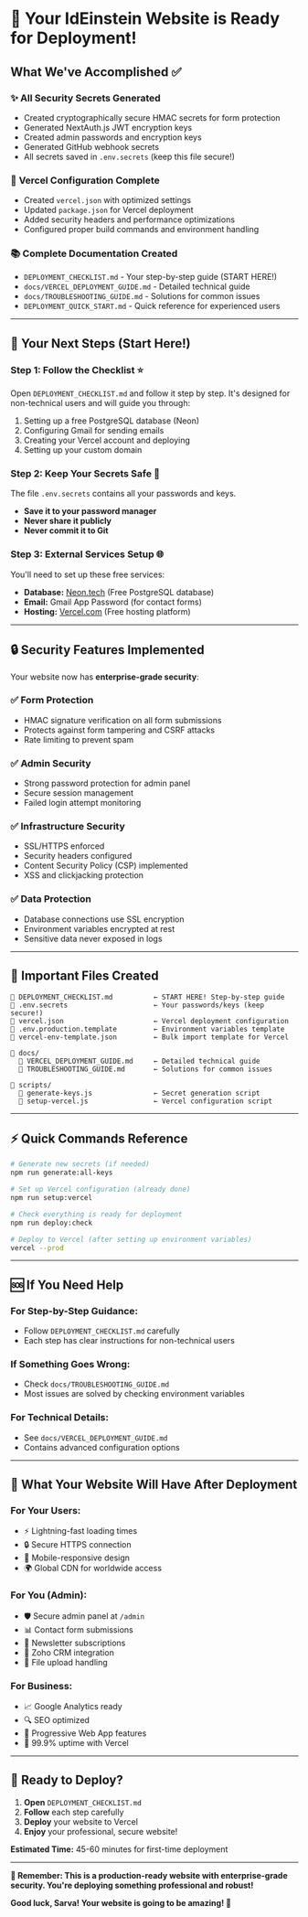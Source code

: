 # 🚀 Your IdEinstein Website is Ready for Deployment!

## What We've Accomplished ✅

### ✨ **All Security Secrets Generated**
- Created cryptographically secure HMAC secrets for form protection
- Generated NextAuth.js JWT encryption keys
- Created admin passwords and encryption keys
- Generated GitHub webhook secrets
- All secrets saved in `.env.secrets` (keep this file secure!)

### 🔧 **Vercel Configuration Complete**
- Created `vercel.json` with optimized settings
- Updated `package.json` for Vercel deployment
- Added security headers and performance optimizations
- Configured proper build commands and environment handling

### 📚 **Complete Documentation Created**
- `DEPLOYMENT_CHECKLIST.md` - Your step-by-step guide (START HERE!)
- `docs/VERCEL_DEPLOYMENT_GUIDE.md` - Detailed technical guide
- `docs/TROUBLESHOOTING_GUIDE.md` - Solutions for common issues
- `DEPLOYMENT_QUICK_START.md` - Quick reference for experienced users

---

## 🎯 Your Next Steps (Start Here!)

### **Step 1: Follow the Checklist** ⭐
Open `DEPLOYMENT_CHECKLIST.md` and follow it step by step. It's designed for non-technical users and will guide you through:
1. Setting up a free PostgreSQL database (Neon)
2. Configuring Gmail for sending emails
3. Creating your Vercel account and deploying
4. Setting up your custom domain

### **Step 2: Keep Your Secrets Safe** 🔐
The file `.env.secrets` contains all your passwords and keys. 
- **Save it to your password manager**
- **Never share it publicly**
- **Never commit it to Git**

### **Step 3: External Services Setup** 🌐
You'll need to set up these free services:
- **Database:** [Neon.tech](https://neon.tech) (Free PostgreSQL database)
- **Email:** Gmail App Password (for contact forms)
- **Hosting:** [Vercel.com](https://vercel.com) (Free hosting platform)

---

## 🔒 Security Features Implemented

Your website now has **enterprise-grade security**:

### ✅ **Form Protection**
- HMAC signature verification on all form submissions
- Protects against form tampering and CSRF attacks
- Rate limiting to prevent spam

### ✅ **Admin Security**
- Strong password protection for admin panel
- Secure session management
- Failed login attempt monitoring

### ✅ **Infrastructure Security**
- SSL/HTTPS enforced
- Security headers configured
- Content Security Policy (CSP) implemented
- XSS and clickjacking protection

### ✅ **Data Protection**
- Database connections use SSL encryption
- Environment variables encrypted at rest
- Sensitive data never exposed in logs

---

## 📁 Important Files Created

```
📄 DEPLOYMENT_CHECKLIST.md          ← START HERE! Step-by-step guide
📄 .env.secrets                     ← Your passwords/keys (keep secure!)
📄 vercel.json                      ← Vercel deployment configuration
📄 .env.production.template         ← Environment variables template
📄 vercel-env-template.json         ← Bulk import template for Vercel

📁 docs/
  📄 VERCEL_DEPLOYMENT_GUIDE.md     ← Detailed technical guide
  📄 TROUBLESHOOTING_GUIDE.md       ← Solutions for common issues

📁 scripts/
  📄 generate-keys.js               ← Secret generation script
  📄 setup-vercel.js                ← Vercel configuration script
```

---

## ⚡ Quick Commands Reference

```bash
# Generate new secrets (if needed)
npm run generate:all-keys

# Set up Vercel configuration (already done)
npm run setup:vercel

# Check everything is ready for deployment
npm run deploy:check

# Deploy to Vercel (after setting up environment variables)
vercel --prod
```

---

## 🆘 If You Need Help

### **For Step-by-Step Guidance:**
- Follow `DEPLOYMENT_CHECKLIST.md` carefully
- Each step has clear instructions for non-technical users

### **If Something Goes Wrong:**
- Check `docs/TROUBLESHOOTING_GUIDE.md`
- Most issues are solved by checking environment variables

### **For Technical Details:**
- See `docs/VERCEL_DEPLOYMENT_GUIDE.md`
- Contains advanced configuration options

---

## 🎉 What Your Website Will Have After Deployment

### **For Your Users:**
- ⚡ Lightning-fast loading times
- 🔒 Secure HTTPS connection
- 📱 Mobile-responsive design
- 🌍 Global CDN for worldwide access

### **For You (Admin):**
- 🛡️ Secure admin panel at `/admin`
- 📊 Contact form submissions
- 📧 Newsletter subscriptions
- 🔗 Zoho CRM integration
- 📁 File upload handling

### **For Business:**
- 📈 Google Analytics ready
- 🔍 SEO optimized
- 📱 Progressive Web App features
- 🚀 99.9% uptime with Vercel

---

## 🏁 Ready to Deploy?

1. **Open** `DEPLOYMENT_CHECKLIST.md`
2. **Follow** each step carefully
3. **Deploy** your website to Vercel
4. **Enjoy** your professional, secure website!

**Estimated Time:** 45-60 minutes for first-time deployment

---

**🎯 Remember: This is a production-ready website with enterprise-grade security. You're deploying something professional and robust!**

**Good luck, Sarva! Your website is going to be amazing! 🚀**
